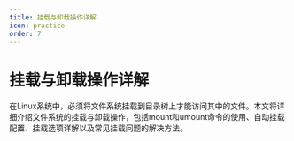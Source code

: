 ```yaml
---
title: 挂载与卸载操作详解
icon: practice
order: 7
---
```


# 挂载与卸载操作详解

在Linux系统中，必须将文件系统挂载到目录树上才能访问其中的文件。本文将详细介绍文件系统的挂载与卸载操作，包括mount和umount命令的使用、自动挂载配置、挂载选项详解以及常见挂载问题的解决方法。
